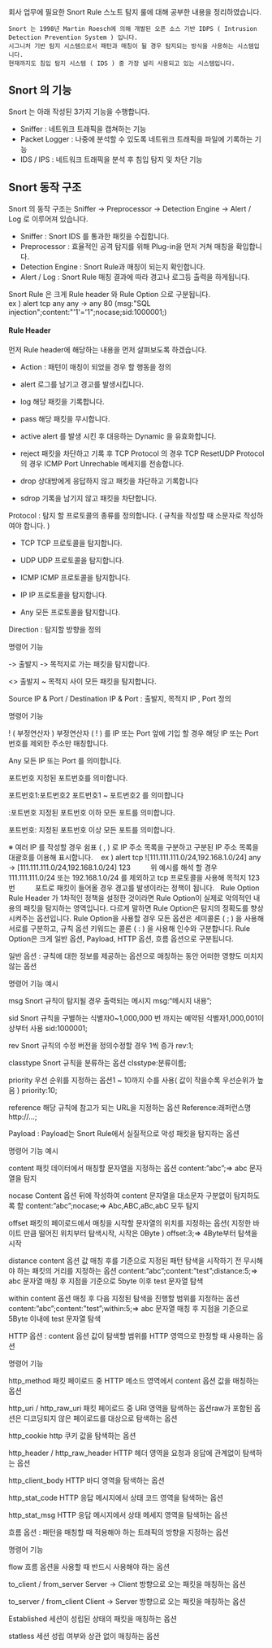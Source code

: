 회사 업무에 필요한 Snort Rule 스노트 탐지 룰에 대해 공부한 내용을 정리하였습니다.
```
Snort 는 1998년 Martin Roesch에 의해 개발된 오픈 소스 기반 IDPS ( Intrusion Detection Prevention System ) 입니다.
시그니처 기반 탐지 시스템으로서 패턴과 매칭이 될 경우 탐지되는 방식을 사용하는 시스템입니다.
현재까지도 침입 탐지 시스템 ( IDS ) 중 가장 널리 사용되고 있는 시스템입니다.
```
## Snort 의 기능
Snort 는 아래 작성된 3가지 기능을 수행합니다.    

- Sniffer : 네트워크 트래픽을 캡쳐하는 기능
- Packet Logger : 나중에 분석할 수 있도록 네트워크 트래픽을 파일에 기록하는 기능
- IDS / IPS : 네트워크 트래픽을 분석 후 침입 탐지 및 차단 기능

## Snort 동작 구조

Snort 의 동작 구조는 Sniffer -> Preprocessor -> Detection Engine -> Alert / Log 로 이루어져 있습니다.

- Sniffer : Snort IDS 를 통과한 패킷을 수집합니다.
- Preprocessor : 효율적인 공격 탐지를 위해 Plug-in을 먼저 거쳐 매칭을 확입합니다.
- Detection Engine : Snort Rule과 매칭이 되는지 확인합니다.
- Alert / Log : Snort Rule 매칭 결과에 따라 경고나 로그등 출력을 하게됩니다.

Snort Rule 은 크게 Rule header 와 Rule Option 으로 구분됩니다.     
ex ) alert tcp any any -> any 80 (msg:"SQL injection";content:"'1'='1";nocase;sid:1000001;)

#### Rule Header  
먼저 Rule header에 해당하는 내용을 먼저 살펴보도록 하겠습니다.

- Action : 패턴이 매칭이 되었을 경우 할 행동을 정의
- alert
로그를 남기고 경고를 발생시킵니다.

- log
해당 패킷을 기록합니다.

- pass
해당 패킷을 무시합니다.

- active
alert 를 발생 시킨 후 대응하는 Dynamic 을 유효화합니다.

- reject
패킷을 차단하고 기록 후 TCP Protocol 의 경우 TCP ResetUDP Protocol 의 경우 ICMP Port Unrechable 메세지를 전송합니다.

- drop
상대방에게 응답하지 않고 패킷을 차단하고 기록합니다

- sdrop
기록을 남기지 않고 패킷을 차단합니다.

Protocol : 탐지 할 프로토콜의 종류를 정의합니다. ( 규칙을 작성할 때 소문자로 작성하여야 합니다. )

- TCP
TCP 프로토콜을 탐지합니다.


- UDP
UDP 프로토콜을 탐지합니다.


- ICMP
ICMP 프로토콜을 탐지합니다.


- IP
IP 프로토콜을 탐지합니다.


- Any
모든 프로토콜을 탐지합니다.

Direction : 탐지할 방향을 정의




명령어
기능


->
출발지 -> 목적지로 가는 패킷을 탐지합니다.


<>
출발지 ~ 목적지 사이 모든 패킷을 탐지합니다.




Source IP & Port / Destination IP & Port : 출발지, 목적지 IP , Port 정의




명령어
기능


! ( 부정연산자 )
부정연산자 ( ! ) 를 IP 또는 Port 앞에 기입 할 경우 해당 IP 또는 Port 번호를 제외한 주소만 매칭합니다.


Any
모든 IP 또는 Port 를 의미합니다.


포트번호
지정된 포트번호를 의미합니다.


포트번호1:포트번호2
포트번호1 ~ 포트번호2 를 의미합니다


:포트번호
지정된 포트번호 이하 모든 포트를 의미합니다.


포트번호:
지정된 포트번호 이상 모든 포트를 의미합니다.



※ 여러 IP 를 작성할 경우 쉼표 ( , ) 로 IP 주소 목록을 구분하고 구분된 IP 주소 목록을 대괄호를 이용해 표시합니다.    ex ) alert tcp ![111.111.111.0/24,192.168.1.0/24] any -> [111.111.111.0/24,192.168.1.0/24] 123          위 예시를 해석 할 경우 111.111.111.0/24 또는 192.168.1.0/24 를 제외하고 tcp 프로토콜을 사용해 목적지 123번          포트로 패킷이 들어올 경우 경고를 발생이라는 정책이 됩니다.
 
Rule Option
Rule Header 가 1차적인 정책을 설정한 것이라면 Rule Option이 실제로 악의적인 내용의 패킷을 탐지하는 영역입니다.
다르게 말하면 Rule Option은 탐지의 정확도를 향상시켜주는 옵션입니다.
Rule Option을 사용할 경우 모든 옵션은 세미콜론 ( ; ) 을 사용해 서로를 구분하고, 규칙 옵션 키워드는 콜론 ( : ) 을 사용해 인수와 구분합니다.
Rule Option은 크게 일반 옵션, Payload, HTTP 옵션, 흐름 옵션으로 구분됩니다.

일반 옵션 : 규칙에 대한 정보를 제공하는 옵션으로 매칭하는 동안 어떠한 영향도 미치지 않는 옵션




명령어
기능
예시


msg
Snort 규칙이 탐지될 경우 출력되는 메시지 
msg:“메시지 내용”;


sid
Snort 규칙을 구별하는 식별자0~1,000,000 번 까지는 예약된 식별자1,000,001이상부터 사용
sid:1000001;


rev
Snort 규칙의 수정 버전을 정의수정할 경우 1씩 증가
rev:1;


classtype
Snort 규칙을 분류하는 옵션
clsstype:분류이름;


priority
우선 순위를 지정하는 옵션1 ~ 10까지 수를 사용( 값이 작을수록 우선순위가 높음 )
priority:10;


reference
해당 규칙에 참고가 되는 URL을 지정하는 옵션
Reference:래퍼런스명 http://…;




Payload : Payload는 Snort Rule에서 실질적으로 악성 패킷을 탐지하는 옵션




명령어
기능
예시


content
패킷 데이터에서 매칭할 문자열을 지정하는 옵션
content:”abc”;=> abc 문자열을 탐지


nocase
Content 옵션 뒤에 작성하여 content 문자열을 대소문자 구분없이 탐지하도록 함
content:”abc”;nocase;=> Abc,ABC,aBc,abC 모두 탐지


offset
패킷의 페이로드에서 매칭을 시작할 문자열의 위치를 지정하는 옵션( 지정한 바이트 만큼 떨어진 위치부터 탐색시작, 시작은 0Byte )
offset:3;=> 4Byte부터 탐색을 시작


distance
content 옵션 값 매칭 후를 기준으로 지정된 패턴 탐색을 시작하기 전 무시해야 하는 패킷의 거리를 지정하는 옵션
content:”abc”;content:”test”;distance:5;=> abc 문자열 매칭 후 지점을 기준으로 5byte 이후 test 문자열 탐색


within
content 옵션 매칭 후 다음 지정된 탐색을 진행할 범위를 지정하는 옵션
content:”abc”;content:”test”;within:5;=> abc 문자열 매칭 후 지점을 기준으로 5Byte 이내에 test 문자열 탐색




HTTP 옵션 : content 옵션 값이 탐색할 범위를 HTTP 영역으로 한정할 때 사용하는 옵션




명령어
기능


http_method
패킷 페이로드 중 HTTP 메소드 영역에서 content 옵션 값을 매칭하는 옵션


http_uri / http_raw_uri
패킷 페이로드 중 URI 영역을 탐색하는 옵션raw가 포함된 옵션은 디코딩되지 않은 페이로드를 대상으로 탐색하는 옵션


http_cookie
http 쿠키 값을 탐색하는 옵션


http_header / http_raw_header
HTTP 헤더 영역을 요청과 응답에 관계없이 탐색하는 옵션


http_client_body
HTTP 바디 영역을 탐색하는 옵션


http_stat_code
HTTP 응답 메시지에서 상태 코드 영역을 탐색하는 옵션


http_stat_msg
HTTP 응답 메시지에서 상태 메세지 영역을 탐색하는 옵션




흐름 옵션 : 패턴을 매칭할 때 적용해야 하는 트래픽의 방향을 지정하는 옵션




명령어
기능


flow
흐름 옵션을 사용할 때 반드시 사용해야 하는 옵션


to_client / from_server
Server -> Client 방향으로 오는 패킷을 매칭하는 옵션


to_server / from_client
Client -> Server 방향으로 오는 패킷을 매칭하는 옵션


Established
세션이 성립된 상태의 패킷을 매칭하는 옵션


statless
세션 성립 여부와 상관 없이 매칭하는 옵션

